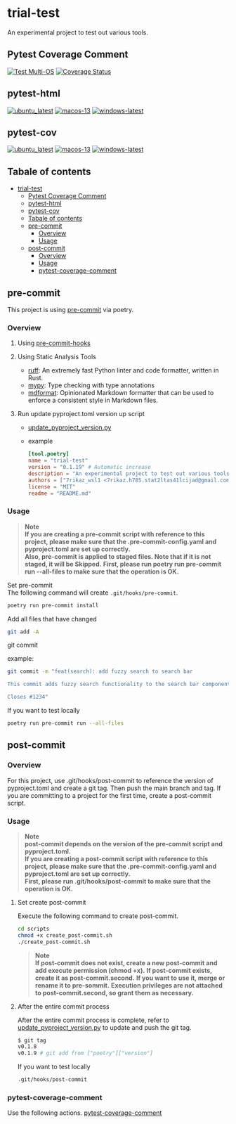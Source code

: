 # trial-test

An experimental project to test out various tools.

## Pytest Coverage Comment

[![Test Multi-OS](https://github.com/7rikazhexde/trial-test/actions/workflows/test_multi_os.yml/badge.svg)](https://github.com/7rikazhexde/trial-test/actions/workflows/test_multi_os.yml) [![Coverage Status](https://img.shields.io/badge/Coverage-check%20here-blue.svg)](https://github.com/7rikazhexde/trial-test/tree/coverage)

## pytest-html

[![ubuntu_latest](https://img.shields.io/badge/ubuntu_latest-url-success)](https://7rikazhexde.github.io/trial-test/ubuntu-latest/report_page.html) [![macos-13](https://img.shields.io/badge/macos_13-url-success)](https://7rikazhexde.github.io/trial-test/macos-13/report_page.html) [![windows-latest](https://img.shields.io/badge/windows_latest-url-success)](https://7rikazhexde.github.io/trial-test/windows-latest/report_page.html)

## pytest-cov

[![ubuntu_latest](https://img.shields.io/badge/ubuntu_latest-url-success)](https://7rikazhexde.github.io/trial-test/ubuntu-latest/htmlcov_ubuntu-latest/index.html) [![macos-13](https://img.shields.io/badge/macos_13-url-success)](https://7rikazhexde.github.io/trial-test/macos-13/htmlcov_macos-13/index.html) [![windows-latest](https://img.shields.io/badge/windows_latest-url-success)](https://7rikazhexde.github.io/trial-test/windows-latest/htmlcov_windows-latest/index.html)

## Tabale of contents

- [trial-test](#trial-test)
  - [Pytest Coverage Comment](#pytest-coverage-comment)
  - [pytest-html](#pytest-html)
  - [pytest-cov](#pytest-cov)
  - [Tabale of contents](#tabale-of-contents)
  - [pre-commit](#pre-commit)
    - [Overview](#overview)
    - [Usage](#usage)
  - [post-commit](#post-commit)
    - [Overview](#overview-1)
    - [Usage](#usage-1)
    - [pytest-coverage-comment](#pytest-coverage-comment-1)

## pre-commit

This project is using [pre-commit](https://github.com/pre-commit/pre-commit) via poetry.

### Overview

1. Using [pre-commit-hooks](https://github.com/pre-commit/pre-commit-hooks)

1. Using Static Analysis Tools

   - [ruff](https://pypi.org/project/ruff/): An extremely fast Python linter and code formatter, written in Rust.
   - [mypy](https://pypi.org/project/mypy/): Type checking with type annotations
   - [mdformat](https://pypi.org/project/mdformat/): Opinionated Markdown formatter that can be used to enforce a consistent style in Markdown files.

1. Run update pyproject.toml version up script

   - [update_pyproject_version.py](ci/update_pyproject_version.py)

   - example

     ```toml
     [tool.poetry]
     name = "trial-test"
     version = "0.1.19" # Automatic increase
     description = "An experimental project to test out various tools."
     authors = ["7rikaz_wsl1 <7rikaz.h785.stat2ltas41lcijad@gmail.com>"]
     license = "MIT"
     readme = "README.md"
     ```

### Usage

> **Note**\
> **If you are creating a pre-commit script with reference to this project, please make sure that the .pre-commit-config.yaml and pyproject.toml are set up correctly.**\
> **Also, pre-commit is applied to staged files. Note that if it is not staged, it will be Skipped.**
> **First, please run poetry run pre-commit run --all-files to make sure that the operation is OK.**

Set pre-commit\
The following command will create `.git/hooks/pre-commit`.

```bash
poetry run pre-commit install
```

Add all files that have changed

```bash
git add -A
```

git commit

example:

```bash
git commit -m "feat(search): add fuzzy search to search bar

This commit adds fuzzy search functionality to the search bar component. Fuzzy search allows users to find search results even if they make spelling mistakes or typos. This feature will enhance the user experience and make it easier to find what they are looking for.

Closes #1234"
```

If you want to test locally

```bash
poetry run pre-commit run --all-files
```

## post-commit

### Overview

For this project, use .git/hooks/post-commit to reference the version of pyproject.toml and create a git tag. Then push the main branch and tag.
If you are committing to a project for the first time, create a post-commit script.

### Usage

> **Note**\
> **post-commit depends on the version of the pre-commit script and pyproject.toml.**\
> **If you are creating a post-commit script with reference to this project, please make sure that the .pre-commit-config.yaml and pyproject.toml are set up correctly.**\
> **First, please run .git/hooks/post-commit to make sure that the operation is OK.**

1. Set create post-commit

   Execute the following command to create post-commit.

   ```bash
   cd scripts
   chmod +x create_post-commit.sh
   ./create_post-commit.sh
   ```

   > **Note**\
   > **If post-commit does not exist, create a new post-commit and add execute permission (chmod +x).**
   > **If post-commit exists, create it as post-commit.second.**
   > **If you want to use it, merge or rename it to pre-sommit.**
   > **Execution privileges are not attached to post-commit.second, so grant them as necessary.**

1. After the entire commit process

   After the entire commit process is complete, refer to [update_pyproject_version.py](ci/update_pyproject_version.py) to update and push the git tag.

   ```bash
   $ git tag
   v0.1.8
   v0.1.9 # git add from ["poetry"]["version"]
   ```

   If you want to test locally

   ```bash
   .git/hooks/post-commit
   ```

### pytest-coverage-comment

Use the following actions.
[pytest-coverage-comment](https://github.com/MishaKav/pytest-coverage-comment#example-usage)
